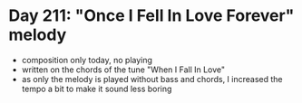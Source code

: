 # Day 211: "Once I Fell In Love Forever" melody

- composition only today, no playing
- written on the chords of the tune "When I Fall In Love"
- as only the melody is played without bass and chords, I increased the tempo a bit to make it sound less boring
